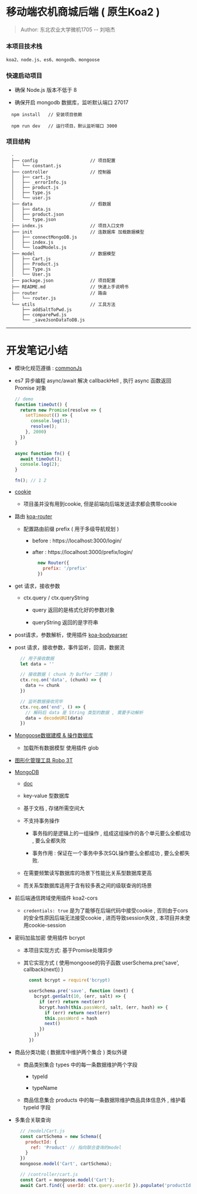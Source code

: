 # 移动端农机商城后端 ( 原生Koa2 )

> Author: 东北农业大学微机1705 -- 刘培杰

### 本项目技术栈

```koa2、node.js、es6、mongodb、mongoose```

### 快速启动项目

- 确保 Node.js 版本不低于 8

- 确保开启 mongodb 数据库，监听默认端口 27017

```
  npm install   // 安装项目依赖

  npm run dev   // 运行项目，默认监听端口 3000
```

### 项目结构

```
  .
  ├── config                    // 项目配置
  │   └── constant.js
  ├── controller                // 控制器
  │   ├── cart.js
  │   ├── _errorInfo.js
  │   ├── product.js
  │   ├── type.js
  │   └── user.js
  ├── data                      // 假数据
  │   ├── data.js
  │   ├── product.json
  │   └── type.json
  ├── index.js                  // 项目入口文件
  ├── init                      // 连数据库 加载数据模型
  │   ├── connectMongoDB.js
  │   ├── index.js
  │   └── loadModels.js
  ├── model                     // 数据模型
  │   ├── Cart.js
  │   ├── Product.js
  │   ├── Type.js
  │   └── User.js
  ├── package.json              // 项目配置
  ├── README.md                 // 快速上手说明书
  ├── router                    // 路由
  │   └── router.js
  └── utils                     // 工具方法
      ├── addSaltToPwd.js
      ├── comparePwd.js
      └── _saveJsonDataToDB.js
```

----------------------------------------

# 开发笔记小结

- 模块化规范遵循 : [commonJs](http://javascript.ruanyifeng.com/nodejs/module.html)

- es7 异步编程 async/await 解决 callbackHell , 执行 async 函数返回 Promise 对象

  ```js
  // demo
  function timeOut() {
    return new Promise(resolve => {
      setTimeout(() => {
        console.log(1);
        resolve();
      }, 2000)
    })
  }

  async function fn() {
    await timeOut();
    console.log(2);
  }

  fn(); // 1 2
  ```

- [cookie](http://javascript.ruanyifeng.com/bom/cookie.html)

  - 项目虽并没有用到cookie, 但是前端向后端发送请求都会携带cookie

- 路由 [koa-router](https://github.com/ZijianHe/koa-router)

  - 配置路由前缀 prefix ( 用于多级导航规划 )

    - before : https://localhost:3000/login/

    - after : https://localhost:3000/prefix/login/

      ```js
        new Router({
          prefix: '/prefix'
        })
      ```

- get 请求，接收参数

  - ctx.query / ctx.queryString

    - query 返回的是格式化好的参数对象

    - queryString 返回的是字符串

- post请求，参数解析，使用插件 [koa-bodyparser](https://www.npmjs.com/package/koa-bodyparser)

- post 请求，接收参数，事件监听，回调，数据流

  ```js
    // 用于接收数据
    let data = ''

    // 接收数据 ( chunk 为 Buffer 二进制 )
    ctx.req.on('data', (chunk) => {
      data += chunk
    })

    // 监听数据接收完毕
    ctx.req.on('end', () => {
      // 解码后 data 是 String 类型的数据 , 需要手动解析
      data = decodeURI(data)
    })
  ```

- [Mongoose数据建模 & 操作数据库](https://mongoosejs.com/)

  - 加载所有数据模型 使用插件 glob

- [图形化管理工具 Robo 3T](https://robomongo.org/)

- [MongoDB](https://www.mongodb.com)

  - [doc](https://docs.mongodb.com/manual/)

  - key-value 型数据库

  - 基于文档 , 存储所需空间大

  - 不支持事务操作

    - 事务指的是逻辑上的一组操作 , 组成这组操作的各个单元要么全都成功 , 要么全都失败

    - 事务作用 : 保证在一个事务中多次SQL操作要么全都成功 , 要么全都失败.

  - 在需要频繁读写数据库的场景下性能比关系型数据库更高

  - 而关系型数据库适用于含有较多表之间的级联查询的场景

- 前后端通信跨域使用插件 koa2-cors

  - ```credentials: true``` 是为了能够在后端代码中接受cookie , 否则由于cors的安全性原因后端无法接受cookie , 进而导致session失效 , 本项目并未使用cookie-session
  
- 密码加盐加密 使用插件 bcrypt

  - 本项目实现方式: 基于Promise处理异步

  - 其它实现方式 ( 使用mongoose的钩子函数 userSchema.pre('save', callback(next)) )

    ```js
      const bcrypt = require('bcrypt)

      userSchema.pre('save', function (next) {
        bcrypt.genSalt(10, (err, salt) => {
          if (err) return next(err)
          bcrypt.hash(this.passWord, salt, (err, hash) => {
            if (err) return next(err)
            this.passWord = hash
            next()
          })
        })
      })
    ```

- 商品分类功能 ( 数据库中维护两个集合 ) 类似外键

  - 商品类别集合 types 中的每一条数据维护两个字段

    - typeId

    - typeName

  - 商品信息集合 products 中的每一条数据除维护商品具体信息外 , 维护着 typeId 字段

- 多集合关联查询

  ```js
    // /model/Cart.js
    const cartSchema = new Schema({
      productId: {
        ref: 'Product' // 指向联合查询的model
      }
    })
    mongoose.model('Cart', cartSchema);

    // /controller/cart.js
    const Cart = mongoose.model('Cart');
    await Cart.find({ userId: ctx.query.userId }).populate('productId').exec()
  ```
